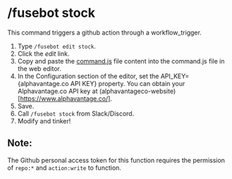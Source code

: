 # /fusebot stock <stock tag>

This command triggers a github action through a workflow_trigger.

1. Type `/fusebot edit stock`.
2. Click the _edit_ link.
3. Copy and paste the [command.js](command.js) file content into the command.js file in the web editor.
5. In the Configuration section of the editor, set the API_KEY={alphavantage.co API KEY} property. You can obtain your Alphavantage.co API key at (alphavantageco-website)[https://www.alphavantage.co/].
6. Save.
7. Call `/fusebot stock` from Slack/Discord.
8. Modify and tinker!

## Note:

The Github personal access token for this function requires the permission of `repo:*` and `action:write` to function.